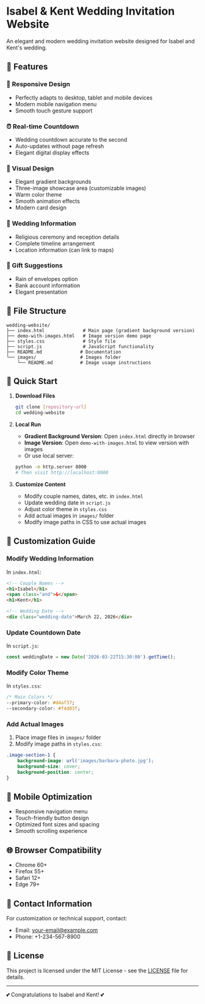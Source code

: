 # Isabel & Kent Wedding Invitation Website

An elegant and modern wedding invitation website designed for Isabel and Kent's wedding.

## 🌟 Features

### 📱 Responsive Design
- Perfectly adapts to desktop, tablet and mobile devices
- Modern mobile navigation menu
- Smooth touch gesture support

### ⏰ Real-time Countdown
- Wedding countdown accurate to the second
- Auto-updates without page refresh
- Elegant digital display effects

### 🎨 Visual Design
- Elegant gradient backgrounds
- Three-image showcase area (customizable images)
- Warm color theme
- Smooth animation effects
- Modern card design

### 📍 Wedding Information
- Religious ceremony and reception details
- Complete timeline arrangement
- Location information (can link to maps)

### 💝 Gift Suggestions
- Rain of envelopes option
- Bank account information
- Elegant presentation

## 📁 File Structure

```
wedding-website/
├── index.html              # Main page (gradient background version)
├── demo-with-images.html   # Image version demo page
├── styles.css              # Style file
├── script.js               # JavaScript functionality
├── README.md              # Documentation
└── images/                # Images folder
    └── README.md          # Image usage instructions
```

## 🚀 Quick Start

1. **Download Files**
   ```bash
   git clone [repository-url]
   cd wedding-website
   ```

2. **Local Run**
   - **Gradient Background Version**: Open `index.html` directly in browser
   - **Image Version**: Open `demo-with-images.html` to view version with images
   - Or use local server:
   ```bash
   python -m http.server 8000
   # Then visit http://localhost:8000
   ```

3. **Customize Content**
   - Modify couple names, dates, etc. in `index.html`
   - Update wedding date in `script.js`
   - Adjust color theme in `styles.css`
   - Add actual images in `images/` folder
   - Modify image paths in CSS to use actual images

## 🎯 Customization Guide

### Modify Wedding Information
In `index.html`:
```html
<!-- Couple Names -->
<h1>Isabel</h1>
<span class="and">&</span>
<h1>Kent</h1>

<!-- Wedding Date -->
<div class="wedding-date">March 22, 2026</div>
```

### Update Countdown Date
In `script.js`:
```javascript
const weddingDate = new Date('2026-03-22T15:30:00').getTime();
```

### Modify Color Theme
In `styles.css`:
```css
/* Main Colors */
--primary-color: #d4af37;
--secondary-color: #f4d03f;
```

### Add Actual Images
1. Place image files in `images/` folder
2. Modify image paths in `styles.css`:
```css
.image-section-1 {
    background-image: url('images/barbara-photo.jpg');
    background-size: cover;
    background-position: center;
}
```

## 📱 Mobile Optimization

- Responsive navigation menu
- Touch-friendly button design
- Optimized font sizes and spacing
- Smooth scrolling experience

## 🌐 Browser Compatibility

- Chrome 60+
- Firefox 55+
- Safari 12+
- Edge 79+

## 📧 Contact Information

For customization or technical support, contact:
- Email: your-email@example.com
- Phone: +1-234-567-8900

## 📄 License

This project is licensed under the MIT License - see the [LICENSE](LICENSE) file for details.

---

💕 Congratulations to Isabel and Kent! 💕 